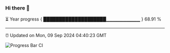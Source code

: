 ### Hi there 👋

⏳ Year progress { ████████████████████▁▁▁▁▁▁▁▁▁▁ } 68.91 %

---

⏰ Updated on Mon, 09 Sep 2024 04:40:23 GMT

![Progress Bar CI](https://github.com/IshwaranRudhara/GIT-ACTION/workflows/Progress%20Bar%20CI/badge.svg)
